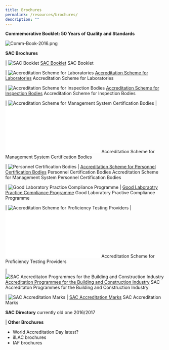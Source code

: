 ```yaml
---
title: Brochures
permalink: /resources/brochures/
description: ""
---
```

**Commemorative Booklet: 50 Years of Quality and Standards**

![Comm-Book-2016.png](/images/brochures/Comm-Book-2016.png)



**SAC Brochures**


| ![SAC Booklet](/images/brochures/SAC-Booklet.jpg)
[SAC Booklet](/files/Brochures/SAC-Booklet.pdf) 
SAC Booklet

| ![Accreditation Scheme for Laboratories](/images/brochures/SAC-Brochures-LA.jpg)
[Accreditation Scheme for Laboratories](/files/Brochures/Laboratories.pdf)
Accreditation Scheme for Laboratories  

| ![Accreditation Scheme for Inspection Bodies](/images/brochures/Inspection.jpg)
[Accreditation Scheme for Inspection Bodies](/files/Brochures/Inspection-Bodies.pdf)
Accreditation Scheme for Inspection Bodies  

| ![Accreditation Scheme for Management System Certification Bodies](/images/brochures/Certification.jpg)
| ![Accreditation Scheme for Personnel Certification Bodies](/files/Brochures/Personnel-Certification-Bodies.pdf)
Accreditation Scheme for Management System Certification Bodies 

| ![Personnel Certification Bodies](/images/brochures/Personnel.jpg)
| [Accreditation Scheme for Personnel Certification Bodies](/files/Brochures/Personnel-Certification-Bodies.pdf)
Personnel  Certification Bodies
Accreditation Scheme for Management System Personnel Certification Bodies

| ![Good Laboratory Practice Compliance Programme](/images/brochures/GLP.jpg)
| [Good Laboraotry Practice Compliance Programme](/SAC-Brochure-Good-Laboratory-Practice-Compliance-Programme.pdf)
Good Laboratory Practive Compliance Programme 

| ![Accreditation Scheme for Proficiency Testing Providers](/images/brochures/SAC-Brochures-PTP.jpg)
| ![Accreditation Scheme for Proficiency Testing Providers](/files/Brochures/SAC-Brochure-Accreditation-Scheme-for-Proficiency-Testing-Providers.pdf)
Accreditation Scheme for Proficiency Testing Providers  

| ![SAC Accreditaton Programmes for the Building and Construction Industry](/images/brochures/SAC-Brochures-Building_Construction.PNG)
[Accreditation Programmes for the Building and Construction Industry](/files/Brochures/SAC-Accreditation-Programmes-for-the-Building-and-Construction-Industry.pdf)
SAC Accreditaton Programmes for the Building and Construction Industry   


| ![SAC Accreditation Marks](/images/brochures/SAC-Brochures-SAC-Accreditation-Marks.jpg)
| [SAC Accreditation Marks](/files/Brochures/SAC-Brochure-SAC-Accreditation-Mark.pdf)
SAC Accreditation Marks




**SAC Directory**
currently old one  2016/2017
 

|
**Other Brochures**

* World Accreditation Day  latest?
* iILAC brochures
* IAF brochures